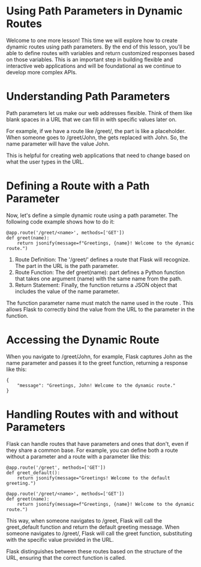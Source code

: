 # Using Path Parameters in Dynamic Routes

Welcome to one more lesson! This time we will explore how to create dynamic routes using path parameters. By the end of this lesson, you'll be able to define routes with variables and return customized responses based on those variables. This is an important step in building flexible and interactive web applications and will be foundational as we continue to develop more complex APIs.

# Understanding Path Parameters
Path parameters let us make our web addresses flexible. Think of them like blank spaces in a URL that we can fill in with specific values later on.

For example, if we have a route like /greet/<name>, the <name> part is like a placeholder. When someone goes to /greet/John, the <name> gets replaced with John. So, the name parameter will have the value John.

This is helpful for creating web applications that need to change based on what the user types in the URL.

# Defining a Route with a Path Parameter
Now, let's define a simple dynamic route using a path parameter. The following code example shows how to do it:

```
@app.route('/greet/<name>', methods=['GET'])
def greet(name):
    return jsonify(message=f"Greetings, {name}! Welcome to the dynamic route.")
```
1. Route Definition: The '/greet/<name>' defines a route that Flask will recognize. The <name> part in the URL is the path parameter.
2. Route Function: The def greet(name): part defines a Python function that takes one argument (name) with the same name from the path.
3. Return Statement: Finally, the function returns a JSON object that includes the value of the name parameter.

The function parameter name must match the name used in the route <name>. This allows Flask to correctly bind the value from the URL to the parameter in the function.


# Accessing the Dynamic Route
When you navigate to /greet/John, for example, Flask captures John as the name parameter and passes it to the greet function, returning a response like this:

```
{
    "message": "Greetings, John! Welcome to the dynamic route."
}
```


# Handling Routes with and without Parameters
Flask can handle routes that have parameters and ones that don't, even if they share a common base. For example, you can define both a route without a parameter and a route with a parameter like this:

```
@app.route('/greet', methods=['GET'])
def greet_default():
    return jsonify(message="Greetings! Welcome to the default greeting.")

@app.route('/greet/<name>', methods=['GET'])
def greet(name):
    return jsonify(message=f"Greetings, {name}! Welcome to the dynamic route.")
```

This way, when someone navigates to /greet, Flask will call the greet_default function and return the default greeting message. When someone navigates to /greet/<name>, Flask will call the greet function, substituting <name> with the specific value provided in the URL.

Flask distinguishes between these routes based on the structure of the URL, ensuring that the correct function is called.